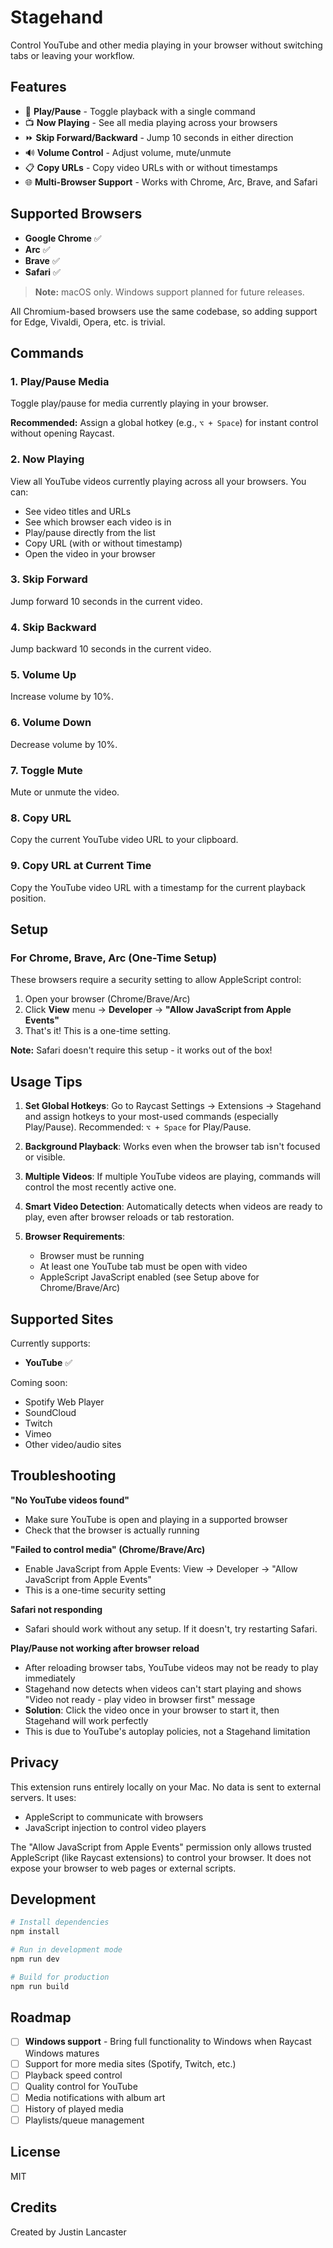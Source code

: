 # Stagehand

Control YouTube and other media playing in your browser without switching tabs or leaving your workflow.

## Features

- 🎵 **Play/Pause** - Toggle playback with a single command
- 📺 **Now Playing** - See all media playing across your browsers
- ⏩ **Skip Forward/Backward** - Jump 10 seconds in either direction
- 🔊 **Volume Control** - Adjust volume, mute/unmute
- 📋 **Copy URLs** - Copy video URLs with or without timestamps
- 🌐 **Multi-Browser Support** - Works with Chrome, Arc, Brave, and Safari

## Supported Browsers

- **Google Chrome** ✅
- **Arc** ✅
- **Brave** ✅
- **Safari** ✅

> **Note:** macOS only. Windows support planned for future releases.

All Chromium-based browsers use the same codebase, so adding support for Edge, Vivaldi, Opera, etc. is trivial.

## Commands

### 1. Play/Pause Media
Toggle play/pause for media currently playing in your browser.

**Recommended:** Assign a global hotkey (e.g., `⌥ + Space`) for instant control without opening Raycast.

### 2. Now Playing
View all YouTube videos currently playing across all your browsers. You can:
- See video titles and URLs
- See which browser each video is in
- Play/pause directly from the list
- Copy URL (with or without timestamp)
- Open the video in your browser

### 3. Skip Forward
Jump forward 10 seconds in the current video.

### 4. Skip Backward
Jump backward 10 seconds in the current video.

### 5. Volume Up
Increase volume by 10%.

### 6. Volume Down
Decrease volume by 10%.

### 7. Toggle Mute
Mute or unmute the video.

### 8. Copy URL
Copy the current YouTube video URL to your clipboard.

### 9. Copy URL at Current Time
Copy the YouTube video URL with a timestamp for the current playback position.

## Setup

### For Chrome, Brave, Arc (One-Time Setup)

These browsers require a security setting to allow AppleScript control:

1. Open your browser (Chrome/Brave/Arc)
2. Click **View** menu → **Developer** → **"Allow JavaScript from Apple Events"**
3. That's it! This is a one-time setting.

**Note:** Safari doesn't require this setup - it works out of the box!

## Usage Tips

1. **Set Global Hotkeys**: Go to Raycast Settings → Extensions → Stagehand and assign hotkeys to your most-used commands (especially Play/Pause). Recommended: `⌥ + Space` for Play/Pause.

2. **Background Playback**: Works even when the browser tab isn't focused or visible.

3. **Multiple Videos**: If multiple YouTube videos are playing, commands will control the most recently active one.

4. **Smart Video Detection**: Automatically detects when videos are ready to play, even after browser reloads or tab restoration.

5. **Browser Requirements**:
   - Browser must be running
   - At least one YouTube tab must be open with video
   - AppleScript JavaScript enabled (see Setup above for Chrome/Brave/Arc)

## Supported Sites

Currently supports:
- **YouTube** ✅

Coming soon:
- Spotify Web Player
- SoundCloud
- Twitch
- Vimeo
- Other video/audio sites

## Troubleshooting

**"No YouTube videos found"**
- Make sure YouTube is open and playing in a supported browser
- Check that the browser is actually running

**"Failed to control media" (Chrome/Brave/Arc)**
- Enable JavaScript from Apple Events: View → Developer → "Allow JavaScript from Apple Events"
- This is a one-time security setting

**Safari not responding**
- Safari should work without any setup. If it doesn't, try restarting Safari.

**Play/Pause not working after browser reload**
- After reloading browser tabs, YouTube videos may not be ready to play immediately
- Stagehand now detects when videos can't start playing and shows "Video not ready - play video in browser first" message
- **Solution**: Click the video once in your browser to start it, then Stagehand will work perfectly
- This is due to YouTube's autoplay policies, not a Stagehand limitation

## Privacy

This extension runs entirely locally on your Mac. No data is sent to external servers. It uses:
- AppleScript to communicate with browsers
- JavaScript injection to control video players

The "Allow JavaScript from Apple Events" permission only allows trusted AppleScript (like Raycast extensions) to control your browser. It does not expose your browser to web pages or external scripts.

## Development

```bash
# Install dependencies
npm install

# Run in development mode
npm run dev

# Build for production
npm run build
```

## Roadmap

- [ ] **Windows support** - Bring full functionality to Windows when Raycast Windows matures
- [ ] Support for more media sites (Spotify, Twitch, etc.)
- [ ] Playback speed control
- [ ] Quality control for YouTube
- [ ] Media notifications with album art
- [ ] History of played media
- [ ] Playlists/queue management

## License

MIT

## Credits

Created by Justin Lancaster

